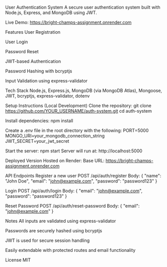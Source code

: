 User Authentication System
A secure user authentication system built with Node.js, Express, and MongoDB using JWT.

Live Demo: https://bright-champs-assignment.onrender.com

Features
User Registration

User Login

Password Reset

JWT-based Authentication

Password Hashing with bcryptjs

Input Validation using express-validator

Tech Stack
Node.js, Express.js, MongoDB (via MongoDB Atlas), Mongoose, JWT, bcryptjs, express-validator, dotenv

Setup Instructions (Local Development)
Clone the repository:
git clone https://github.com/YOUR_USERNAME/auth-system.git
cd auth-system

Install dependencies:
npm install

Create a .env file in the root directory with the following:
PORT=5000
MONGO_URI=your_mongodb_connection_string
JWT_SECRET=your_jwt_secret

Start the server:
npm start
Server will run at: http://localhost:5000

Deployed Version
Hosted on Render:
Base URL: https://bright-champs-assignment.onrender.com

API Endpoints
Register a new user
POST /api/auth/register
Body: { "name": "John Doe", "email": "john@example.com", "password": "password123" }

Login
POST /api/auth/login
Body: { "email": "john@example.com", "password": "password123" }

Reset Password
POST /api/auth/reset-password
Body: { "email": "john@example.com" }

Notes
All inputs are validated using express-validator

Passwords are securely hashed using bcryptjs

JWT is used for secure session handling

Easily extendable with protected routes and email functionality

License
MIT


